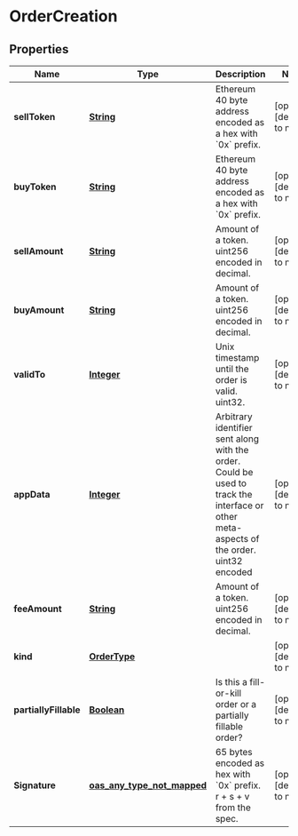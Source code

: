 # OrderCreation

## Properties

| Name                  | Type                             | Description                                                                                                                             | Notes                        |
| --------------------- | -------------------------------- | --------------------------------------------------------------------------------------------------------------------------------------- | ---------------------------- |
| **sellToken**         | [**String**](#)                  | Ethereum 40 byte address encoded as a hex with &#x60;0x&#x60; prefix.                                                                   | [optional] [default to null] |
| **buyToken**          | [**String**](#)                  | Ethereum 40 byte address encoded as a hex with &#x60;0x&#x60; prefix.                                                                   | [optional] [default to null] |
| **sellAmount**        | [**String**](#)                  | Amount of a token. uint256 encoded in decimal.                                                                                          | [optional] [default to null] |
| **buyAmount**         | [**String**](#)                  | Amount of a token. uint256 encoded in decimal.                                                                                          | [optional] [default to null] |
| **validTo**           | [**Integer**](#)                 | Unix timestamp until the order is valid. uint32.                                                                                        | [optional] [default to null] |
| **appData**           | [**Integer**](#)                 | Arbitrary identifier sent along with the order. Could be used to track the interface or other meta-aspects of the order. uint32 encoded | [optional] [default to null] |
| **feeAmount**         | [**String**](#)                  | Amount of a token. uint256 encoded in decimal.                                                                                          | [optional] [default to null] |
| **kind**              | [**OrderType**](#)               |                                                                                                                                         | [optional] [default to null] |
| **partiallyFillable** | [**Boolean**](#)                 | Is this a fill-or-kill order or a partially fillable order?                                                                             | [optional] [default to null] |
| **Signature**         | [**oas_any_type_not_mapped**](#) | 65 bytes encoded as hex with &#x60;0x&#x60; prefix. r + s + v from the spec.                                                            | [optional] [default to null] |
